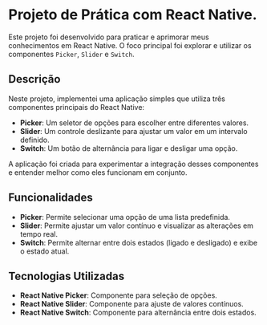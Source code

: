 # Projeto de Prática com React Native.

Este projeto foi desenvolvido para praticar e aprimorar meus conhecimentos em React Native. O foco principal foi explorar e utilizar os componentes `Picker`, `Slider` e `Switch`.

## Descrição

Neste projeto, implementei uma aplicação simples que utiliza três componentes principais do React Native:

- **Picker**: Um seletor de opções para escolher entre diferentes valores.
- **Slider**: Um controle deslizante para ajustar um valor em um intervalo definido.
- **Switch**: Um botão de alternância para ligar e desligar uma opção.

A aplicação foi criada para experimentar a integração desses componentes e entender melhor como eles funcionam em conjunto.

## Funcionalidades

- **Picker**: Permite selecionar uma opção de uma lista predefinida.
- **Slider**: Permite ajustar um valor contínuo e visualizar as alterações em tempo real.
- **Switch**: Permite alternar entre dois estados (ligado e desligado) e exibe o estado atual.

## Tecnologias Utilizadas

- **React Native Picker**: Componente para seleção de opções.
- **React Native Slider**: Componente para ajuste de valores contínuos.
- **React Native Switch**: Componente para alternância entre dois estados.



